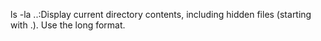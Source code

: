 ls -la ..:Display current directory contents, including hidden files (starting with .). Use the long format.
